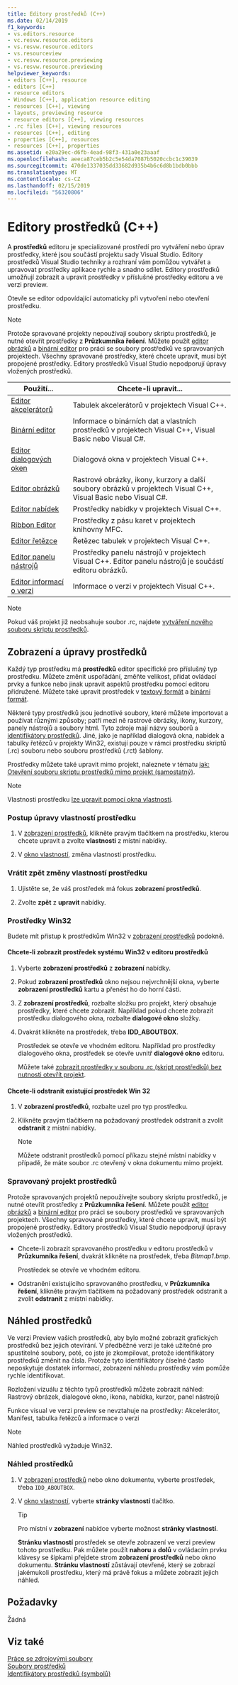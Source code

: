 ```yaml
---
title: Editory prostředků (C++)
ms.date: 02/14/2019
f1_keywords:
- vs.editors.resource
- vc.resvw.resource.editors
- vs.resvw.resource.editors
- vs.resourceview
- vc.resvw.resource.previewing
- vs.resvw.resource.previewing
helpviewer_keywords:
- editors [C++], resource
- editors [C++]
- resource editors
- Windows [C++], application resource editing
- resources [C++], viewing
- layouts, previewing resource
- resource editors [C++], viewing resources
- .rc files [C++], viewing resources
- resources [C++], editing
- properties [C++], resources
- resources [C++], properties
ms.assetid: e20a29ec-d6fb-4ead-98f3-431a0e23aaaf
ms.openlocfilehash: aeeca87ceb5b2c5e54da7087b5020ccbc1c39039
ms.sourcegitcommit: 470de1337035dd33682d935b4b6c6d8b1bdb0bbb
ms.translationtype: MT
ms.contentlocale: cs-CZ
ms.lasthandoff: 02/15/2019
ms.locfileid: "56320806"
---
```

# <a name="resource-editors-c"></a>Editory prostředků (C++)

A **prostředků** editoru je specializované prostředí pro vytváření nebo úprav prostředky, které jsou součástí projektu sady Visual Studio. Editory prostředků Visual Studio techniky a rozhraní vám pomůžou vytvářet a upravovat prostředky aplikace rychle a snadno sdílet. Editory prostředků umožňují zobrazit a upravit prostředky v příslušné prostředky editoru a ve verzi preview.

Otevře se editor odpovídající automaticky při vytvoření nebo otevření prostředku.

> [!NOTE]
> Protože spravované projekty nepoužívají soubory skriptu prostředků, je nutné otevřít prostředky z **Průzkumníka řešení**. Můžete použít [editor obrázků](../windows/image-editor-for-icons.md) a [binární editor](binary-editor.md) pro práci se soubory prostředků ve spravovaných projektech. Všechny spravované prostředky, které chcete upravit, musí být propojené prostředky. Editory prostředků Visual Studio nepodporují úpravy vložených prostředků.

|Použití...|Chcete-li upravit...|
|----------------|----------------|
|[Editor akcelerátorů](../windows/accelerator-editor.md)|Tabulek akcelerátorů v projektech Visual C++.|
|[Binární editor](binary-editor.md)|Informace o binárních dat a vlastních prostředků v projektech Visual C++, Visual Basic nebo Visual C#.|
|[Editor dialogových oken](../windows/dialog-editor.md)|Dialogová okna v projektech Visual C++.|
|[Editor obrázků](../windows/image-editor-for-icons.md)|Rastrové obrázky, ikony, kurzory a další soubory obrázků v projektech Visual C++, Visual Basic nebo Visual C#.|
|[Editor nabídek](../windows/menu-editor.md)|Prostředky nabídky v projektech Visual C++.|
|[Ribbon Editor](../mfc/ribbon-designer-mfc.md)|Prostředky z pásu karet v projektech knihovny MFC.|
|[Editor řetězce](../windows/string-editor.md)|Řetězec tabulek v projektech Visual C++.|
|[Editor panelu nástrojů](../windows/toolbar-editor.md)|Prostředky panelu nástrojů v projektech Visual C++. Editor panelu nástrojů je součástí editoru obrázků.|
|[Editor informací o verzi](../windows/version-information-editor.md)|Informace o verzi v projektech Visual C++.|

> [!NOTE]
> Pokud váš projekt již neobsahuje soubor .rc, najdete [vytváření nového souboru skriptu prostředků](../windows/how-to-create-a-resource-script-file.md).

## <a name="view-and-edit-resources"></a>Zobrazení a úpravy prostředků

Každý typ prostředku má **prostředků** editor specifické pro příslušný typ prostředku. Můžete změnit uspořádání, změňte velikost, přidat ovládací prvky a funkce nebo jinak upravit aspektů prostředku pomocí editoru přidružené. Můžete také upravit prostředek v [textový formát](../windows/how-to-open-a-resource-script-file-in-text-format.md) a [binární formát](../windows/opening-a-resource-for-binary-editing.md).

Některé typy prostředků jsou jednotlivé soubory, které můžete importovat a používat různými způsoby; patří mezi ně rastrové obrázky, ikony, kurzory, panely nástrojů a soubory html. Tyto zdroje mají názvy souborů a [identifikátory prostředků](../windows/symbols-resource-identifiers.md). Jiné, jako je například dialogová okna, nabídek a tabulky řetězců v projekty Win32, existují pouze v rámci prostředku skriptů (.rc) souboru nebo souboru prostředků (.rct) šablony.

Prostředky můžete také upravit mimo projekt, naleznete v tématu [jak: Otevření souboru skriptu prostředků mimo projekt (samostatný)](../windows/how-to-open-a-resource-script-file-outside-of-a-project-standalone.md).

> [!NOTE]
> Vlastnosti prostředku [lze upravit pomocí okna vlastnosti](../windows/changing-the-properties-of-a-resource.md).

### <a name="to-edit-the-properties-of-a-resource"></a>Postup úpravy vlastností prostředku

1. V [zobrazení prostředků](../windows/resource-view-window.md), klikněte pravým tlačítkem na prostředku, kterou chcete upravit a zvolte **vlastnosti** z místní nabídky.

1. V [okno vlastností](/visualstudio/ide/reference/properties-window), změna vlastností prostředku.

### <a name="to-undo-a-change-made-to-the-properties-of-a-resource"></a>Vrátit zpět změny vlastností prostředku

1. Ujistěte se, že váš prostředek má fokus **zobrazení prostředků**.

1. Zvolte **zpět** z **upravit** nabídky.

### <a name="win32-resources"></a>Prostředky Win32

Budete mít přístup k prostředkům Win32 v [zobrazení prostředků](../windows/resource-view-window.md) podokně.

#### <a name="to-view-a-win32-resource-in-a-resource-editor"></a>Chcete-li zobrazit prostředek systému Win32 v editoru prostředků

1. Vyberte **zobrazení prostředků** z **zobrazení** nabídky.

1. Pokud **zobrazení prostředků** okno nejsou nejvrchnější okna, vyberte **zobrazení prostředků** kartu a přenést ho do horní části.

1. Z **zobrazení prostředků**, rozbalte složku pro projekt, který obsahuje prostředky, které chcete zobrazit. Například pokud chcete zobrazit prostředku dialogového okna, rozbalte **dialogové okno** složky.

1. Dvakrát klikněte na prostředek, třeba **IDD_ABOUTBOX**.

   Prostředek se otevře ve vhodném editoru. Například pro prostředky dialogového okna, prostředek se otevře uvnitř **dialogové okno** editoru.

   Můžete také [zobrazit prostředky v souboru .rc (skript prostředků) bez nutnosti otevřít projekt](../windows/how-to-open-a-resource-script-file-outside-of-a-project-standalone.md).

#### <a name="to-delete-an-existing-win-32-resource"></a>Chcete-li odstranit existující prostředek Win 32

1. V **zobrazení prostředků**, rozbalte uzel pro typ prostředku.

1. Klikněte pravým tlačítkem na požadovaný prostředek odstranit a zvolit **odstranit** z místní nabídky.

   > [!NOTE]
   > Můžete odstranit prostředků pomocí příkazu stejné místní nabídky v případě, že máte soubor .rc otevřený v okna dokumentu mimo projekt.

### <a name="managed-project-resources"></a>Spravovaný projekt prostředků

Protože spravovaných projektů nepoužívejte soubory skriptu prostředků, je nutné otevřít prostředky z **Průzkumníka řešení**. Můžete použít [editor obrázků](../windows/image-editor-for-icons.md) a [binární editor](binary-editor.md) pro práci se soubory prostředků ve spravovaných projektech. Všechny spravované prostředky, které chcete upravit, musí být propojené prostředky. Editory prostředků Visual Studio nepodporují úpravy vložených prostředků.

- Chcete-li zobrazit spravovaného prostředku v editoru prostředků v **Průzkumníka řešení**, dvakrát klikněte na prostředek, třeba *Bitmap1.bmp*.

   Prostředek se otevře ve vhodném editoru.

- Odstranění existujícího spravovaného prostředku, v **Průzkumníka řešení**, klikněte pravým tlačítkem na požadovaný prostředek odstranit a zvolit **odstranit** z místní nabídky.

## <a name="preview-resources"></a>Náhled prostředků

Ve verzi Preview vašich prostředků, aby bylo možné zobrazit grafických prostředků bez jejich otevírání. V předběžné verzi je také užitečné pro spustitelné soubory, poté, co jste je zkompilovat, protože identifikátory prostředků změnit na čísla. Protože tyto identifikátory číselné často neposkytuje dostatek informací, zobrazení náhledu prostředky vám pomůže rychle identifikovat.

Rozložení vizuálu z těchto typů prostředků můžete zobrazit náhled: Rastrový obrázek, dialogové okno, ikona, nabídka, kurzor, panel nástrojů

Funkce visual ve verzi preview se nevztahuje na prostředky: Akcelerátor, Manifest, tabulka řetězců a informace o verzi

> [!NOTE]
> Náhled prostředků vyžaduje Win32.

### <a name="to-preview-resources"></a>Náhled prostředků

1. V [zobrazení prostředků](../windows/resource-view-window.md) nebo okno dokumentu, vyberte prostředek, třeba `IDD_ABOUTBOX`.

1. V [okno vlastností](/visualstudio/ide/reference/properties-window), vyberte **stránky vlastností** tlačítko.

   > [!TIP]
   > Pro místní v **zobrazení** nabídce vyberte možnost **stránky vlastností**.

   **Stránku vlastností** prostředek se otevře zobrazení ve verzi preview tohoto prostředku. Pak můžete použít **nahoru** a **dolů** v ovládacím prvku klávesy se šipkami přejdete strom **zobrazení prostředků** nebo okno dokumentu. **Stránku vlastností** zůstávají otevřené, který se zobrazí jakémukoli prostředku, který má právě fokus a můžete zobrazit jejich náhled.

## <a name="requirements"></a>Požadavky

Žádná

## <a name="see-also"></a>Viz také

[Práce se zdrojovými soubory](../windows/working-with-resource-files.md)<br/>
[Soubory prostředků](../windows/resource-files-visual-studio.md)<br/>
[Identifikátory prostředků (symbolů)](../windows/symbols-resource-identifiers.md)<br/>